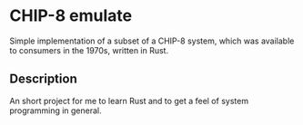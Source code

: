 # CHIP-8 emulate

Simple implementation of a subset of a CHIP-8 system, which was available to consumers in the 1970s, written in Rust.

## Description

An short project for me to learn Rust and to get a feel of system programming in general.
